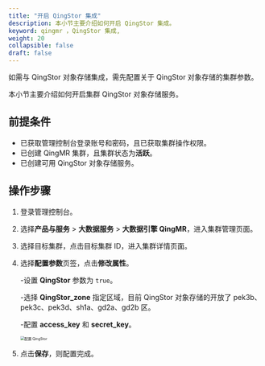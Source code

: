 ```yaml
---
title: "开启 QingStor 集成"
description: 本小节主要介绍如何开启 QingStor 集成。 
keyword: qingmr ，QingStor 集成,
weight: 20
collapsible: false
draft: false
---
```




如需与 QingStor 对象存储集成，需先配置关于 QingStor 对象存储的集群参数。

本小节主要介绍如何开启集群 QingStor 对象存储服务。

## 前提条件

- 已获取管理控制台登录账号和密码，且已获取集群操作权限。
- 已创建 QingMR 集群，且集群状态为**活跃**。
- 已创建可用 QingStor 对象存储服务。

## 操作步骤

1. 登录管理控制台。
2. 选择**产品与服务** > **大数据服务** > **大数据引擎 QingMR**，进入集群管理页面。
3. 选择目标集群，点击目标集群 ID，进入集群详情页面。  
4. 选择**配置参数**页签，点击**修改属性**。
   
   -设置 **QingStor** 参数为 `true`。
   
   -选择 **QingStor_zone** 指定区域，目前 QingStor 对象存储的开放了 pek3b、pek3c、pek3d、sh1a、gd2a、gd2b 区。

   -配置 **access_key** 和 **secret_key**。
   
   <img src="../../../_images/qingstor_setting.png" alt="配置 QingStor" style="zoom:50%;" />

5. 点击**保存**，则配置完成。
